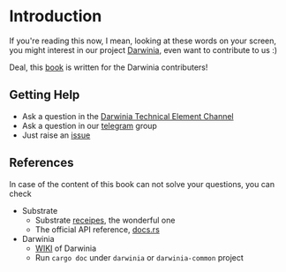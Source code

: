 # Introduction

If you're reading this now, I mean, looking at these words on your screen, you might interest in our project [Darwinia][darwinia], even want to contribute to us :)

Deal, this [book][book] is written for the Darwinia contributers!


## Getting Help

+ Ask a question in the [Darwinia Technical Element Channel][riot]
+ Ask a question in our [telegram][telegram] group
+ Just raise an [issue][issue]

## References

In case of the content of this book can not solve your questions, you can check

+ Substrate
  + Substrate [receipes][receipes], the wonderful one
  + The official API reference, [docs.rs][docs.rs]
+ Darwinia
  + [WIKI][wiki] of Darwinia
  + Run `cargo doc` under `darwinia` or `darwinia-common` project


[book]: https://darwinia-network.github.io/the-darwinia-book
[darwinia]: https://github.com/darwinia-network/darwinia
[receipes]: https://substrate.dev/recipes/
[docs.rs]: https://substrate.dev/rustdocs/v2.0.0-rc6/sc_service/index.html
[wiki]: https://docs.darwinia.network/docs/en/wp-home
[riot]: https://matrix.to/#/!HIyWQGUzgpkxswYMNi:matrix.org?via=matrix.org
[telegram]: https://t.me/DarwiniaDev
[issue]: https://github.com/darwinia-network/the-darwinia-book/issues/new
